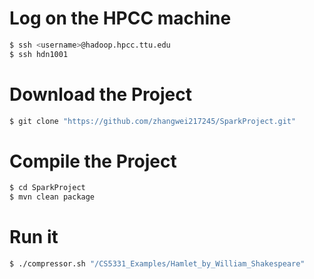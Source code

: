 # Log on the HPCC machine

```bash
$ ssh <username>@hadoop.hpcc.ttu.edu
$ ssh hdn1001
```

# Download the Project

```bash
$ git clone "https://github.com/zhangwei217245/SparkProject.git"
```

# Compile the Project

```bash
$ cd SparkProject
$ mvn clean package
```

# Run it

```bash
$ ./compressor.sh "/CS5331_Examples/Hamlet_by_William_Shakespeare"
```